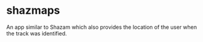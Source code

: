 # shazmaps
An app similar to Shazam which also provides the location of the user when the track was identified.
